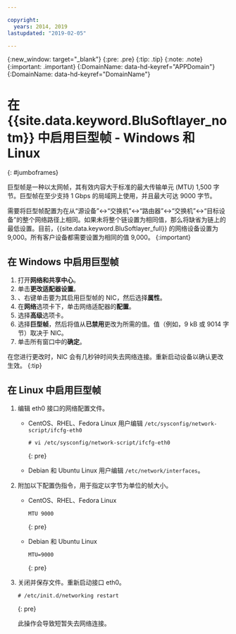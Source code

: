 ```yaml
---

copyright:
  years: 2014, 2019
lastupdated: "2019-02-05"

---
```

{:new_window: target="_blank"}
{:pre: .pre}
{:tip: .tip}
{:note: .note}
{:important: .important}
{:DomainName: data-hd-keyref="APPDomain"}
{:DomainName: data-hd-keyref="DomainName"}


# 在 {{site.data.keyword.BluSoftlayer_notm}} 中启用巨型帧 - Windows 和 Linux
{: #jumboframes}

巨型帧是一种以太网帧，其有效内容大于标准的最大传输单元 (MTU) 1,500 字节。巨型帧在至少支持 1 Gbps 的局域网上使用，并且最大可达 9000 字节。

需要将巨型帧配置为在从“源设备”<->“交换机”<->“路由器”<->“交换机”<->“目标设备”的整个网络路径上相同。如果未将整个链设置为相同值，那么将缺省为链上的最低设置。目前，{{site.data.keyword.BluSoftlayer_full}} 的网络设备设置为 9,000。所有客户设备都需要设置为相同的值 9,000。
{:important}

## 在 Windows 中启用巨型帧

1. 打开**网络和共享中心**。
2. 单击**更改适配器设置**。
3.  、右键单击要为其启用巨型帧的 NIC，然后选择**属性**。
4. 在**网络**选项卡下，单击网络适配器的**配置**。
5. 选择**高级**选项卡。
6. 选择**巨型帧**，然后将值从**已禁用**更改为所需的值。值（例如，9 kB 或 9014 字节）取决于 NIC。
7. 单击所有窗口中的**确定**。

在您进行更改时，NIC 会有几秒钟时间失去网络连接。重新启动设备以确认更改生效。
{:tip}


## 在 Linux 中启用巨型帧

1. 编辑 eth0 接口的网络配置文件。
   - CentOS、RHEL、Fedora Linux 用户编辑 `/etc/sysconfig/network-script/ifcfg-eth0`
     ```
     # vi /etc/sysconfig/network-script/ifcfg-eth0
     ```
     {: pre}

   - Debian 和 Ubuntu Linux 用户编辑 `/etc/network/interfaces`。

2. 附加以下配置伪指令，用于指定以字节为单位的帧大小。
   - CentOS、RHEL、Fedora Linux
     ```
     MTU 9000
     ```
     {: pre}

   - Debian 和 Ubuntu Linux
     ```
     MTU=9000 
     ```
     {: pre}

3. 关闭并保存文件。重新启动接口 eth0。
   ```
   # /etc/init.d/networking restart
   ```
   {: pre}

   此操作会导致短暂失去网络连接。
